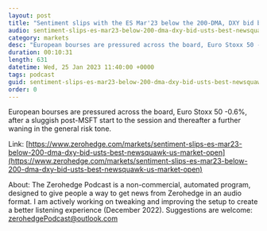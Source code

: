 ```yaml
---
layout: post
title: "Sentiment slips with the ES Mar'23 below the 200-DMA, DXY bid but USTs off best - Newsquawk US Market Open"
audio: sentiment-slips-es-mar23-below-200-dma-dxy-bid-usts-best-newsquawk-us-market-open-0
category: markets
desc: "European bourses are pressured across the board, Euro Stoxx 50 -0.6%, after a sluggish post-MSFT start to the session and thereafter a further waning in the general risk tone."
duration: 00:10:31
length: 631
datetime: Wed, 25 Jan 2023 11:40:00 +0000
tags: podcast
guid: sentiment-slips-es-mar23-below-200-dma-dxy-bid-usts-best-newsquawk-us-market-open-0
order: 0
---
```

European bourses are pressured across the board, Euro Stoxx 50 -0.6%, after a sluggish post-MSFT start to the session and thereafter a further waning in the general risk tone.

Link: [https://www.zerohedge.com/markets/sentiment-slips-es-mar23-below-200-dma-dxy-bid-usts-best-newsquawk-us-market-open](https://www.zerohedge.com/markets/sentiment-slips-es-mar23-below-200-dma-dxy-bid-usts-best-newsquawk-us-market-open)

About: The Zerohedge Podcast is a non-commercial, automated program, designed to give people a way to get news from Zerohedge in an audio format.  I am actively working on tweaking and improving the setup to create a better listening experience (December 2022).  Suggestions are welcome: [zerohedgePodcast@outlook.com](mailto:zerohedgePodcast@outlook.com)